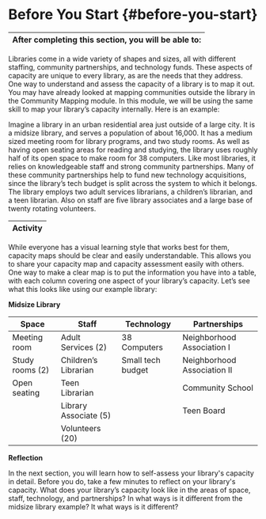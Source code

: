 # Before You Start {#before-you-start}

| **After completing this section, you will be able to:** |
| --- |

Libraries come in a wide variety of shapes and sizes, all with different staffing, community partnerships, and technology funds. These aspects of capacity are unique to every library, as are the needs that they address. One way to understand and assess the capacity of a library is to map it out. You may have already looked at mapping communities outside the library in the Community Mapping module. In this module, we will be using the same skill to map your library’s capacity internally. Here is an example:

Imagine a library in an urban residential area just outside of a large city. It is a midsize library, and serves a population of about 16,000\. It has a medium sized meeting room for library programs, and two study rooms. As well as having open seating areas for reading and studying, the library uses roughly half of its open space to make room for 38 computers. Like most libraries, it relies on knowledgeable staff and strong community partnerships. Many of these community partnerships help to fund new technology acquisitions, since the library’s tech budget is split across the system to which it belongs. The library employs two adult services librarians, a children’s librarian, and a teen librarian. Also on staff are five library associates and a large base of twenty rotating volunteers.

| **Activity** |
| --- |

While everyone has a visual learning style that works best for them, capacity maps should be clear and easily understandable. This allows you to share your capacity map and capacity assessment easily with others. One way to make a clear map is to put the information you have into a table, with each column covering one aspect of your library’s capacity. Let’s see what this looks like using our example library:

**Midsize Library**

| Space | Staff | Technology | Partnerships |
| --- | --- | --- | --- |
| Meeting room | Adult Services (2) | 38 Computers | Neighborhood Association I |
| Study rooms (2) | Children’s Librarian | Small tech budget | Neighborhood Association II |
| Open seating | Teen Librarian |  | Community School |
|  | Library Associate (5) |  | Teen Board |
|  | Volunteers (20) |  |  |

**Reflection**

In the next section, you will learn how to self-assess your library&#039;s capacity in detail. Before you do, take a few minutes to reflect on your library&#039;s capacity. What does your library’s capacity look like in the areas of space, staff, technology, and partnerships? In what ways is it different from the midsize library example? It what ways is it different?